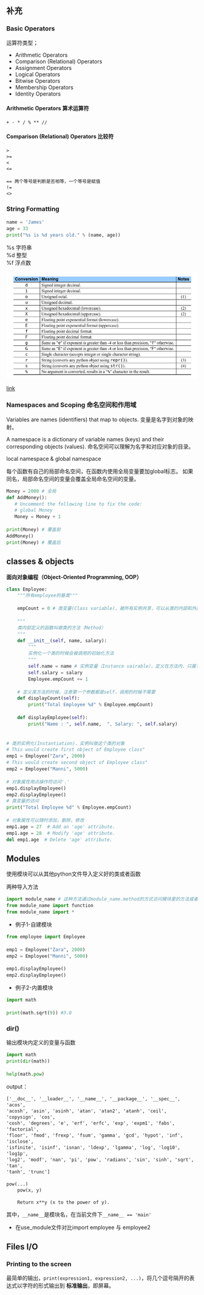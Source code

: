 ## 补充

### Basic Operators

运算符类型；

- Arithmetic Operators
- Comparison (Relational) Operators
- Assignment Operators
- Logical Operators
- Bitwise Operators
- Membership Operators
- Identity Operators

#### Arithmetic Operators 算术运算符

```
+ - * / % ** //
```

#### Comparison (Relational) Operators 比较符

```
>
>=
<
<=

== 两个等号是判断是否相等，一个等号是赋值
!= 
<>
```

### String Formatting


```python
name = 'James'
age = 33
print("%s is %d years old." % (name, age))
```

%s 字符串  
%d 整型  
%f 浮点数

![conversion](./img/string-formatting.png)

[link](https://docs.python.org/2.4/lib/typesseq-strings.html)

### Namespaces and Scoping 命名空间和作用域

Variables are names (identifiers) that map to objects.
变量是名字到对象的映射。

A namespace is a dictionary of variable names (keys) and their corresponding objects (values).
命名空间可以理解为名字和对应对象的目录。

local namespace & global namespace

每个函数有自己的局部命名空间，在函数内使用全局变量要加global标志。
如果同名，局部命名空间的变量会覆盖全局命名空间的变量。

```python
Money = 2000 # 全局
def AddMoney():
   # Uncomment the following line to fix the code:
   # global Money
   Money = Money + 1 

print(Money) # 覆盖前
AddMoney()
print(Money) # 覆盖后

```


## classes & objects

**面向对象编程（Object-Oriented Programming, OOP）**


```python
class Employee:
    """所有employee的基类"""

    empCount = 0 # 类变量(Class variable)，被所有实例共享，可以从类的内部和外部通过Employee.empCount访问，不如实例变量常用

    """
    类内部定义的函数叫做类的方法（Method）
    """
    def __init__(self, name, salary):
        """
        实例化一个类的时候会被调用的初始化方法
        """
        self.name = name # 实例变量（Instance vairable），定义在方法内，只属于这个实例
        self.salary = salary
        Employee.empCount += 1
   
    # 定义类方法的时候，注意第一个参数都是self，调用的时候不需要
    def displayCount(self):
        print("Total Employee %d" % Employee.empCount)

    def displayEmployee(self):
        print("Name : ", self.name,  ", Salary: ", self.salary)


# 类的实例化(Instantiation)，实例叫做这个类的对象
# This would create first object of Employee class"
emp1 = Employee("Zara", 2000)
# This would create second object of Employee class"
emp2 = Employee("Manni", 5000)

# 对象属性用点操作符访问'.'
emp1.displayEmployee()
emp2.displayEmployee()
# 类变量的访问
print("Total Employee %d" % Employee.empCount)

# 对象属性可以随时添加，删除，修改
emp1.age = 27  # Add an 'age' attribute.
emp1.age = 28  # Modify 'age' attribute.
del emp1.age  # Delete 'age' attribute.
```

## Modules

使用模块可以从其他python文件导入定义好的类或者函数

两种导入方法
```python
import module_name # 这种方法通过module_name.method的方式访问模块里的方法或者类
from module_name import function
from module_name import *

```

- 例子1-自建模块

```python
from employee import Employee

emp1 = Employee("Zara", 2000)
emp2 = Employee("Manni", 5000)

emp1.displayEmployee()
emp2.displayEmployee()
```

- 例子2-内置模块

```python
import math

print(math.sqrt(9)) #3.0
```

### dir()

输出模块内定义的变量与函数

```python
import math
print(dir(math))

help(math.pow)
```
output：
```
['__doc__', '__loader__', '__name__', '__package__', '__spec__', 'acos', 
'acosh', 'asin', 'asinh', 'atan', 'atan2', 'atanh', 'ceil', 'copysign', 'cos', 
'cosh', 'degrees', 'e', 'erf', 'erfc', 'exp', 'expm1', 'fabs', 'factorial', 
'floor', 'fmod', 'frexp', 'fsum', 'gamma', 'gcd', 'hypot', 'inf', 'isclose', 
'isfinite', 'isinf', 'isnan', 'ldexp', 'lgamma', 'log', 'log10', 'log1p', 
'log2', 'modf', 'nan', 'pi', 'pow', 'radians', 'sin', 'sinh', 'sqrt', 'tan', 
'tanh', 'trunc']

pow(...)
    pow(x, y)
    
    Return x**y (x to the power of y).
```

其中，```__name__```是模块名，在当前文件下```__name__ == 'main'```

- 在use_module文件对比import employee 与 employee2

## Files I/O

### Printing to the screen

最简单的输出，```print(expression1, expression2, ...)```，将几个逗号隔开的表达式以字符的形式输出到 **标准输出**，即屏幕。
